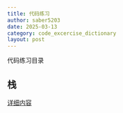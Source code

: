 ```yaml
---
title: 代码练习
author: saber5203
date: 2025-03-13
category: code_excercise_dictionary
layout: post
---
```


代码练习目录

栈
-------------
[详细内容](../code_exercise/stack)

